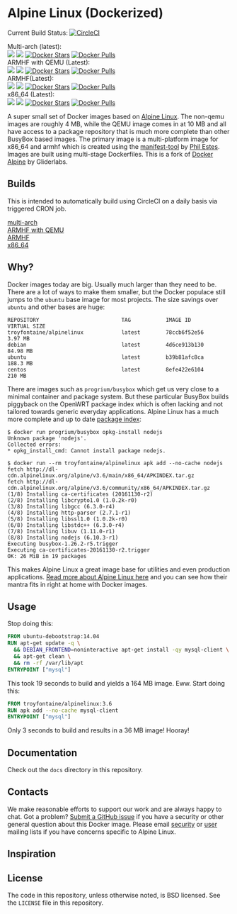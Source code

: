 # Alpine Linux (Dockerized)

Current Build Status: [![CircleCI](https://circleci.com/gh/troyfontaine/alpinelinux.svg?style=shield)](https://circleci.com/gh/troyfontaine/alpinelinux)  

Multi-arch (latest):  
[![](https://images.microbadger.com/badges/image/troyfontaine/alpinelinux.svg)](https://microbadger.com/images/troyfontaine/alpinelinux "Get your own image badge on microbadger.com")
[![](https://images.microbadger.com/badges/version/troyfontaine/alpinelinux.svg)](https://microbadger.com/images/troyfontaine/alpinelinux "Get your own version badge on microbadger.com")
[![Docker Stars](https://img.shields.io/docker/stars/troyfontaine/alpinelinux.svg)]()
[![Docker Pulls](https://img.shields.io/docker/pulls/troyfontaine/alpinelinux.svg)]()  
ARMHF with QEMU (Latest):  
[![](https://images.microbadger.com/badges/image/troyfontaine/armhf-alpinelinux.svg)](https://microbadger.com/images/troyfontaine/armhf-alpinelinux "Get your own image badge on microbadger.com")
[![](https://images.microbadger.com/badges/version/troyfontaine/armhf-alpinelinux.svg)](https://microbadger.com/images/troyfontaine/armhf-alpinelinux "Get your own version badge on microbadger.com")
[![Docker Stars](https://img.shields.io/docker/stars/troyfontaine/armhf-alpinelinux.svg)]()
[![Docker Pulls](https://img.shields.io/docker/pulls/troyfontaine/armhf-alpinelinux.svg)]()  
ARMHF(Latest):  
[![](https://images.microbadger.com/badges/image/troyfontaine/armhf_min-alpinelinux.svg)](https://microbadger.com/images/troyfontaine/armhf_min-alpinelinux "Get your own image badge on microbadger.com")
[![](https://images.microbadger.com/badges/version/troyfontaine/armhf_min-alpinelinux.svg)](https://microbadger.com/images/troyfontaine/armhf_min-alpinelinux "Get your own version badge on microbadger.com")
[![Docker Stars](https://img.shields.io/docker/stars/troyfontaine/armhf_min-alpinelinux.svg)]()
[![Docker Pulls](https://img.shields.io/docker/pulls/troyfontaine/armhf_min-alpinelinux.svg)]()  
x86_64 (Latest):  
[![](https://images.microbadger.com/badges/image/troyfontaine/x86_64-alpinelinux.svg)](https://microbadger.com/images/troyfontaine/x86_64-alpinelinux "Get your own image badge on microbadger.com")
[![](https://images.microbadger.com/badges/version/troyfontaine/x86_64-alpinelinux.svg)](https://microbadger.com/images/troyfontaine/x86_64-alpinelinux "Get your own version badge on microbadger.com")
[![Docker Stars](https://img.shields.io/docker/stars/troyfontaine/x86_64-alpinelinux.svg)]()
[![Docker Pulls](https://img.shields.io/docker/pulls/troyfontaine/x86_64-alpinelinux.svg)]()

A super small set of Docker images based on [Alpine Linux][alpine]. The non-qemu images are roughly 4 MB, while the QEMU image comes in at 10 MB and all have access to a package repository that is much more complete than other BusyBox based images.  The primary image is a multi-platform image for x86_64 and armhf which is created using the [manifest-tool](https://github.com/estesp/manifest-tool) by [Phil Estes](https://twitter.com/estesp).  Images are built using multi-stage Dockerfiles.  This is a fork of [Docker Alpine][gliderlabs] by Gliderlabs.

## Builds

This is intended to automatically build using CircleCI on a daily basis via triggered CRON job.

[multi-arch](https://hub.docker.com/r/troyfontaine/alpinelinux/)  
[ARMHF with QEMU](https://hub.docker.com/r/troyfontaine/armhf-alpinelinux/)  
[ARMHF](https://hub.docker.com/r/troyfontaine/armhf_min-alpinelinux/)  
[x86_64](https://hub.docker.com/r/troyfontaine/x86_64-alpinelinux/)  

## Why?

Docker images today are big. Usually much larger than they need to be. There are a lot of ways to make them smaller, but the Docker populace still jumps to the `ubuntu` base image for most projects. The size savings over `ubuntu` and other bases are huge:

```
REPOSITORY          				TAG           IMAGE ID          VIRTUAL SIZE
troyfontaine/alpinelinux          	latest        78ccb6f52e56      3.97 MB
debian              				latest        4d6ce913b130      84.98 MB
ubuntu              				latest        b39b81afc8ca      188.3 MB
centos              				latest        8efe422e6104      210 MB
```

There are images such as `progrium/busybox` which get us very close to a minimal container and package system. But these particular BusyBox builds piggyback on the OpenWRT package index which is often lacking and not tailored towards generic everyday applications. Alpine Linux has a much more complete and up to date [package index][alpine-packages]:

```console
$ docker run progrium/busybox opkg-install nodejs
Unknown package 'nodejs'.
Collected errors:
* opkg_install_cmd: Cannot install package nodejs.

$ docker run --rm troyfontaine/alpinelinux apk add --no-cache nodejs
fetch http://dl-cdn.alpinelinux.org/alpine/v3.6/main/x86_64/APKINDEX.tar.gz
fetch http://dl-cdn.alpinelinux.org/alpine/v3.6/community/x86_64/APKINDEX.tar.gz
(1/8) Installing ca-certificates (20161130-r2)
(2/8) Installing libcrypto1.0 (1.0.2k-r0)
(3/8) Installing libgcc (6.3.0-r4)
(4/8) Installing http-parser (2.7.1-r1)
(5/8) Installing libssl1.0 (1.0.2k-r0)
(6/8) Installing libstdc++ (6.3.0-r4)
(7/8) Installing libuv (1.11.0-r1)
(8/8) Installing nodejs (6.10.3-r1)
Executing busybox-1.26.2-r5.trigger
Executing ca-certificates-20161130-r2.trigger
OK: 26 MiB in 19 packages
```

This makes Alpine Linux a great image base for utilities and even production applications. [Read more about Alpine Linux here][alpine-about] and you can see how their mantra fits in right at home with Docker images.

## Usage

Stop doing this:

```dockerfile
FROM ubuntu-debootstrap:14.04
RUN apt-get update -q \
  && DEBIAN_FRONTEND=noninteractive apt-get install -qy mysql-client \
  && apt-get clean \
  && rm -rf /var/lib/apt
ENTRYPOINT ["mysql"]
```
This took 19 seconds to build and yields a 164 MB image. Eww. Start doing this:

```dockerfile
FROM troyfontaine/alpinelinux:3.6
RUN apk add --no-cache mysql-client
ENTRYPOINT ["mysql"]
```

Only 3 seconds to build and results in a 36 MB image!  Hooray!

## Documentation

Check out the `docs` directory in this repository.

## Contacts

We make reasonable efforts to support our work and are always happy to chat.  Got a problem? [Submit a GitHub issue][issues] if you have a security or other general question about this Docker image. Please email [security](http://lists.alpinelinux.org/alpine-security/summary.html) or [user](http://lists.alpinelinux.org/alpine-user/summary.html) mailing lists if you have concerns specific to Alpine Linux.

## Inspiration



## License

The code in this repository, unless otherwise noted, is BSD licensed. See the `LICENSE` file in this repository.

[alpine-packages]: http://pkgs.alpinelinux.org/
[alpine-about]: https://www.alpinelinux.org/about/
[issues]: https://github.com/troyfontaine/armhf-alpinelinux/issues
[alpine]: http://alpinelinux.org/
[hub]: https://hub.docker.com/r/troyfontaine/armhf-alpinelinux/
[gliderlabs]: https://github.com/gliderlabs/docker-alpine
